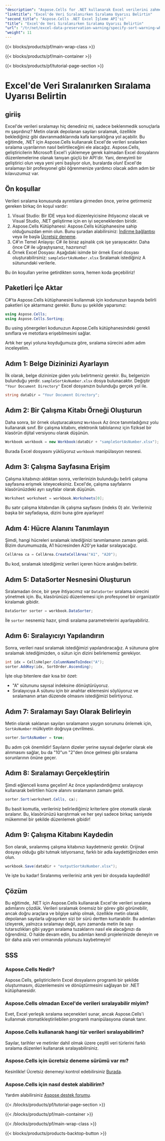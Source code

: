```yaml
---
"description": "Aspose.Cells for .NET kullanarak Excel verilerini zahmetsizce sıralayın. Bu kapsamlı eğitimde Excel verilerini etkili bir şekilde yönetmek için adım adım stratejileri öğrenin."
"linktitle": "Excel'de Veri Sıralanırken Sıralama Uyarısı Belirtin"
"second_title": "Aspose.Cells .NET Excel İşleme API'si"
"title": "Excel'de Veri Sıralanırken Sıralama Uyarısı Belirtin"
"url": "/tr/net/excel-data-preservation-warning/specify-sort-warning-while-sorting-data-in-excel/"
"weight": 11
---
```


{{< blocks/products/pf/main-wrap-class >}}

{{< blocks/products/pf/main-container >}}

{{< blocks/products/pf/tutorial-page-section >}}

# Excel'de Veri Sıralanırken Sıralama Uyarısı Belirtin

## giriiş

Excel'de verileri sıralamayı hiç denediniz mi, sadece beklenmedik sonuçlarla mı şaşırdınız? Metin olarak depolanan sayıları sıralamak, özellikle beklediğiniz gibi davranmadıklarında kafa karışıklığına yol açabilir. Bu eğitimde, .NET için Aspose.Cells kullanarak Excel'de verileri sıralarken sıralama uyarılarının nasıl belirtileceğini ele alacağız. Aspose.Cells, geliştiricilerin Microsoft Excel'i yüklemeye gerek kalmadan Excel dosyalarını düzenlemelerine olanak tanıyan güçlü bir API'dir. Yani, deneyimli bir geliştirici olun veya yeni yeni başlıyor olun, buralarda olun! Excel'de sıralamayı bir profesyonel gibi öğrenmenize yardımcı olacak adım adım bir kılavuzumuz var.

## Ön koşullar

Verileri sıralama konusunda ayrıntılara girmeden önce, yerine getirmeniz gereken birkaç ön koşul vardır:

1. Visual Studio: Bir IDE veya kod düzenleyicisine ihtiyacınız olacak ve Visual Studio, .NET geliştirme için en iyi seçeneklerden biridir.
2. Aspose.Cells Kütüphanesi: Aspose.Cells kütüphanesine sahip olduğunuzdan emin olun. Bunu şuradan alabilirsiniz: [İndirme bağlantısı](https://releases.aspose.com/cells/net/) veya ile başla [Ücretsiz deneme](https://releases.aspose.com/).
3. C#'ın Temel Anlayışı: C# ile biraz aşinalık çok işe yarayacaktır. Daha önce C# ile uğraştıysanız, hazırsınız!
4. Örnek Excel Dosyası: Aşağıdaki isimde bir örnek Excel dosyası oluşturabilirsiniz: `sampleSortAsNumber.xlsx` Sıralamak istediğiniz A sütunundaki verilerle.

Bu ön koşulları yerine getirdikten sonra, hemen koda geçebiliriz!

## Paketleri İçe Aktar

C#'ta Aspose.Cells kütüphanesini kullanmak için kodunuzun başında belirli paketleri içe aktarmanız gerekir. Bunu şu şekilde yaparsınız:

```csharp
using Aspose.Cells;
using Aspose.Cells.Sorting;
```
Bu using yönergeleri kodunuzun Aspose.Cells kütüphanesindeki gerekli sınıflara ve metotlara erişebilmesini sağlar.

Artık her şeyi yoluna koyduğumuza göre, sıralama sürecini adım adım inceleyelim.

## Adım 1: Belge Dizininizi Ayarlayın

İlk olarak, belge dizininize giden yolu belirtmeniz gerekir. Bu, belgenizin bulunduğu yerdir. `sampleSortAsNumber.xlsx` dosya bulunacaktır. Değiştir `"Your Document Directory"` Excel dosyanızın bulunduğu gerçek yol ile.

```csharp
string dataDir = "Your Document Directory";
```

## Adım 2: Bir Çalışma Kitabı Örneği Oluşturun

Daha sonra, bir örnek oluşturacaksınız `Workbook` Az önce tanımladığınız yolu kullanarak sınıf. Bir çalışma kitabını, elektronik tablolarınız için fiziksel bir klasörün dijital versiyonu olarak düşünün.

```csharp
Workbook workbook = new Workbook(dataDir + "sampleSortAsNumber.xlsx");
```

Burada Excel dosyasını yüklüyoruz `workbook` manipülasyon nesnesi.

## Adım 3: Çalışma Sayfasına Erişim

Çalışma kitabınızı aldıktan sonra, verilerinizin bulunduğu belirli çalışma sayfasına erişmek isteyeceksiniz. Excel'de, çalışma sayfalarını klasörünüzdeki ayrı sayfalar olarak düşünün.

```csharp
Worksheet worksheet = workbook.Worksheets[0];
```

Bu satır çalışma kitabından ilk çalışma sayfasını (indeks 0) alır. Verileriniz başka bir sayfadaysa, dizini buna göre ayarlayın!

## Adım 4: Hücre Alanını Tanımlayın

Şimdi, hangi hücreleri sıralamak istediğinizi tanımlamanın zamanı geldi. Bizim durumumuzda, A1 hücresinden A20'ye kadar sıralayacağız. 

```csharp
CellArea ca = CellArea.CreateCellArea("A1", "A20");
```

Bu kod, sıralamak istediğimiz verileri içeren hücre aralığını belirtir. 

## Adım 5: DataSorter Nesnesini Oluşturun

Sıralamadan önce, bir şeye ihtiyacımız var `DataSorter` sıralama sürecini yönetmek için. Bu, klasörünüzü düzenlemesi için profesyonel bir organizatör kiralamak gibidir.

```csharp
DataSorter sorter = workbook.DataSorter;
```

İle `sorter` nesnemiz hazır, şimdi sıralama parametrelerini ayarlayabiliriz.

## Adım 6: Sıralayıcıyı Yapılandırın

Sonra, verileri nasıl sıralamak istediğimizi yapılandıracağız. A sütununa göre sıralamak istediğimizden, o sütun için dizini belirlememiz gerekiyor.

```csharp
int idx = CellsHelper.ColumnNameToIndex("A");
sorter.AddKey(idx, SortOrder.Ascending);
```

İşte olup bitenlere dair kısa bir özet:
- "A" sütununu sayısal indeksine dönüştürüyoruz.
- Sıralayıcıya A sütunu için bir anahtar eklemesini söylüyoruz ve sıralamanın artan düzende olmasını istediğimizi belirtiyoruz.

## Adım 7: Sıralamayı Sayı Olarak Belirleyin

Metin olarak saklanan sayıları sıralamanın yaygın sorununu önlemek için, `SortAsNumber` mülkiyetin doğruya çevrilmesi.

```csharp
sorter.SortAsNumber = true;
```

Bu adım çok önemlidir! Sayıların dizeler yerine sayısal değerler olarak ele alınmasını sağlar, bu da "10"un "2"den önce gelmesi gibi sıralama sorunlarının önüne geçer.

## Adım 8: Sıralamayı Gerçekleştirin

Şimdi eğlenceli kısma geçelim! Az önce yapılandırdığımız sıralayıcıyı kullanarak belirtilen hücre alanını sıralamanın zamanı geldi.

```csharp
sorter.Sort(worksheet.Cells, ca);
```

Bu basit komutla, verileriniz belirlediğimiz kriterlere göre otomatik olarak sıralanır. Bu, klasörünüzü karıştırmak ve her şeyi sadece birkaç saniyede mükemmel bir şekilde düzenlemek gibidir!

## Adım 9: Çalışma Kitabını Kaydedin

Son olarak, sıralanmış çalışma kitabınızı kaydetmeniz gerekir. Orijinal dosyayı olduğu gibi tutmak istiyorsanız, farklı bir adla kaydettiğinizden emin olun.

```csharp
workbook.Save(dataDir + "outputSortAsNumber.xlsx");
```

Ve işte bu kadar! Sıralanmış verileriniz artık yeni bir dosyada kaydedildi!

## Çözüm

Bu eğitimde, .NET için Aspose.Cells kullanarak Excel'de verileri sıralama adımlarını çözdük. Verileri sıralamak önemsiz bir görev gibi görünebilir, ancak doğru araçlara ve bilgiye sahip olmak, özellikle metin olarak depolanan sayılarla uğraşırken sizi bir sürü dertten kurtarabilir. Bu adımları izleyerek, yalnızca sıralamayı değil, aynı zamanda metin ile sayı tutarsızlıkları gibi yaygın sıralama tuzaklarını nasıl ele alacağınızı da öğrendiniz. O halde devam edin, bu adımları kendi projelerinizde deneyin ve bir daha asla veri ormanında yolunuzu kaybetmeyin!

## SSS

### Aspose.Cells Nedir?  
Aspose.Cells, geliştiricilerin Excel dosyalarını programlı bir şekilde oluşturmasını, düzenlemesini ve dönüştürmesini sağlayan bir .NET kütüphanesidir.

### Aspose.Cells olmadan Excel'de verileri sıralayabilir miyim?  
Evet, Excel yerleşik sıralama seçenekleri sunar, ancak Aspose.Cells'i kullanmak otomatikleştirilebilen programlı manipülasyona olanak tanır.

### Aspose.Cells kullanarak hangi tür verileri sıralayabilirim?  
Sayılar, tarihler ve metinler dahil olmak üzere çeşitli veri türlerini farklı sıralama düzenleri kullanarak sıralayabilirsiniz.

### Aspose.Cells için ücretsiz deneme sürümü var mı?  
Kesinlikle! Ücretsiz denemeyi kontrol edebilirsiniz [Burada](https://releases.aspose.com/).

### Aspose.Cells için nasıl destek alabilirim?  
Yardım alabilirsiniz [Aspose destek forumu](https://forum.aspose.com/c/cells/9).

{{< /blocks/products/pf/tutorial-page-section >}}

{{< /blocks/products/pf/main-container >}}

{{< /blocks/products/pf/main-wrap-class >}}

{{< blocks/products/products-backtop-button >}}